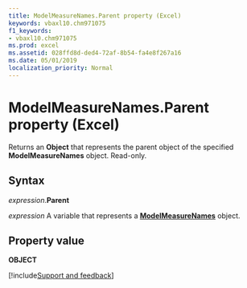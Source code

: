```yaml
---
title: ModelMeasureNames.Parent property (Excel)
keywords: vbaxl10.chm971075
f1_keywords:
- vbaxl10.chm971075
ms.prod: excel
ms.assetid: 028ffd8d-ded4-72af-8b54-fa4e8f267a16
ms.date: 05/01/2019
localization_priority: Normal
---
```



# ModelMeasureNames.Parent property (Excel)

Returns an **Object** that represents the parent object of the specified **ModelMeasureNames** object. Read-only.


## Syntax

_expression_.**Parent**

_expression_ A variable that represents a **[ModelMeasureNames](Excel.modelmeasurenames.md)** object.


## Property value

**OBJECT**




[!include[Support and feedback](~/includes/feedback-boilerplate.md)]